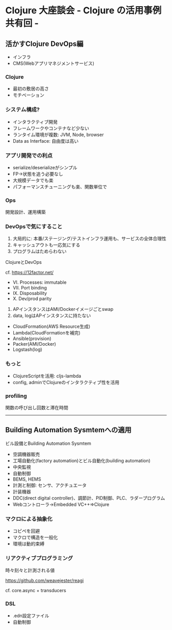 Clojure 大座談会 - Clojure の活用事例共有回 -
=============================================

## 活かすClojure DevOps編

- インフラ
- CMS(Webアプリマネジメントサービス)

### Clojure
- 最初の敷居の高さ
- モチベーション

### システム構成?
- インタラクティブ開発
- フレームワークやコンテナなど少ない
- ランタイム環境が複数: JVM, Node, browser
- Data as Interface: 自由度は高い

### アプリ開発での利点
- serialize/deserializeがシンプル
- FP→状態を追う必要なし
- 大規模データでも楽
- パフォーマンスチューニングも楽、関数単位で


### Ops
開発設計、運用構築

### DevOpsで気にすること
1. 大局的に: 本番/ステージング/テストインフラ運用も、サービスの全体合理性
1. キャッシュアウトも一応気にする
1. プログラムはためらわない

ClojureとDevOps

cf. https://12factor.net/

- VI. Processes: immutable
- VII. Port binding
- IX. Disposability
- X. Dev/prod parity

1. APインスタンスはAMI/Dockerイメージごとswap
1. data, logはAPインスタンスに持たない

- CloudFormation(AWS Resource生成)
- Lambda(CloudFormationを補完)
- Ansible(provision)
- Packer(AMI/Docker)
- Logstash(log)

### もっと
- ClojureScriptを活用: cljs-lambda
- config, adminでClojureのインタラクティブ性を活用

### profiling
関数の呼び出し回数と滞在時間

---

## Building Automation Sysmtemへの適用

ビル設備とBuilding Automation Sysmtem

- 空調機器販売
- 工場自動化(factory automation)とビル自動化(building automation)
- 中央監視
- 自動制御
- BEMS, HEMS
- 計測と制御: センサ、アクチュエータ
- 計装機器
- DDC(direct digital controller)、調節計、PID制御、PLC、ラダープログラム
- Webコントローラ→Embedded VC++⇒Clojure

### マクロによる抽象化
- コピペを回避
- マクロで構造を一般化
- 環境は動的束縛

### リアクティブプログラミング
時々刻々と計測される値

https://github.com/weavejester/reagi

cf. core.async + transducers

### DSL
- .edn設定ファイル
- 自動制御
